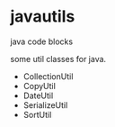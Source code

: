 # javautils
java code blocks

some util classes for java.
- CollectionUtil
- CopyUtil
- DateUtil
- SerializeUtil
- SortUtil
